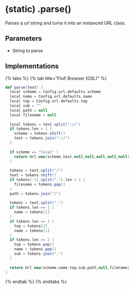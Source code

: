 # (static) .parse()

Parses a url string and turns it into an instanced URL class.

## Parameters

* String to parse

## Implementations

{% tabs %}
{% tab title="Flufi Browser (OSL)" %}
```scala
def parse(text) (
  local scheme = Config.url.defaults.scheme
  local name = Config.url.defaults.name
  local top = Config.url.defaults.top
  local sub = ""
  local path = null
  local filename = null
  
  local tokens = text.split("://")
  if tokens.len > 1 (
    scheme = tokens.shift()
    text = tokens.join("://")
  )
  
  if scheme == "local" (
    return Url.new(scheme,text,null,null,null,null,null)
  )
  
  tokens = text.split("/")
  text = tokens.shift()
  if tokens[-1].split(".").len > 1 (
    filename = tokens.pop()
  )
  path = tokens.join("/")
  
  tokens = text.split(".")
  if tokens.len == 1 (
    name = tokens[1]
  )
  if tokens.len == 1 (
    top = tokens[2]
    name = tokens[1]
  )
  if tokens.len >= 2 (
    top = tokens.pop()
    name = tokens.pop()
    sub = tokens.join(".")
  )
  
  return Url.new(scheme,name,top,sub,path,null,filename)
)
```
{% endtab %}
{% endtabs %}

